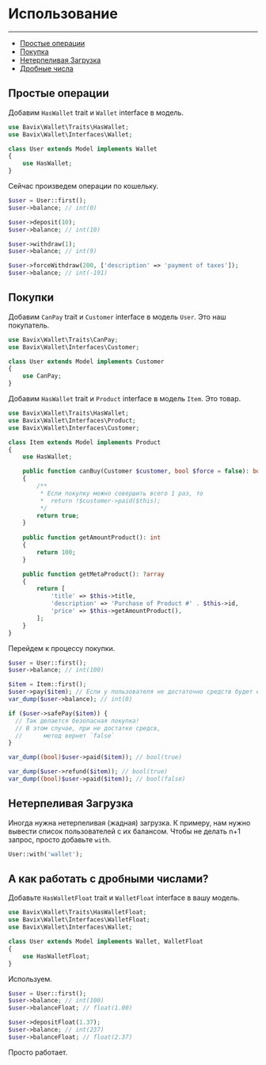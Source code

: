 # Использование

---

- [Простые операции](#simple-wallet)
- [Покупка](#purchases)
- [Нетерпеливая Загрузка](#eager-loading)
- [Дробные числа](#fractional)

<a name="simple-wallet"></a>
## Простые операции

Добавим `HasWallet` trait и `Wallet` interface в модель.
```php
use Bavix\Wallet\Traits\HasWallet;
use Bavix\Wallet\Interfaces\Wallet;

class User extends Model implements Wallet
{
    use HasWallet;
}
```

Сейчас произведем операции по кошельку.

```php
$user = User::first();
$user->balance; // int(0)

$user->deposit(10);
$user->balance; // int(10)

$user->withdraw(1);
$user->balance; // int(9)

$user->forceWithdraw(200, ['description' => 'payment of taxes']);
$user->balance; // int(-191)
```

<a name="purchases"></a>
## Покупки

Добавим `CanPay` trait и `Customer` interface в модель `User`.
Это наш покупатель.

```php
use Bavix\Wallet\Traits\CanPay;
use Bavix\Wallet\Interfaces\Customer;

class User extends Model implements Customer
{
    use CanPay;
}
```

Добавим `HasWallet` trait и `Product` interface в модель `Item`.
Это товар.

```php
use Bavix\Wallet\Traits\HasWallet;
use Bavix\Wallet\Interfaces\Product;
use Bavix\Wallet\Interfaces\Customer;

class Item extends Model implements Product
{
    use HasWallet;

    public function canBuy(Customer $customer, bool $force = false): bool
    {
        /**
         * Если покупку можно совершить всего 1 раз, то
         *  return !$customer->paid($this);
         */
        return true; 
    }
    
    public function getAmountProduct(): int
    {
        return 100;
    }

    public function getMetaProduct(): ?array
    {
        return [
            'title' => $this->title, 
            'description' => 'Purchase of Product #' . $this->id, 
            'price' => $this->getAmountProduct(),
        ];
    }
}
```

Перейдем к процессу покупки.

```php
$user = User::first();
$user->balance; // int(100)

$item = Item::first();
$user->pay($item); // Если у пользователя не достаточно средств будет exception
var_dump($user->balance); // int(0)

if ($user->safePay($item)) {
  // Так делается безопасная покупка!
  // В этом случае, при не достатке средсв, 
  //      метод вернет `false`
}

var_dump((bool)$user->paid($item)); // bool(true)

var_dump($user->refund($item)); // bool(true)
var_dump((bool)$user->paid($item)); // bool(false)
```

<a name="eager-loading"></a>
## Нетерпеливая Загрузка

Иногда нужна нетерпеливая (жадная) загрузка.
К примеру, нам нужно вывести список пользователей 
с их балансом. Чтобы не делать n+1 запрос, просто добавьте `with`.

```php
User::with('wallet');
```

<a name="fractional"></a>
## А как работать с дробными числами?
Добавьте `HasWalletFloat` trait и `WalletFloat` interface в вашу модель.
```php
use Bavix\Wallet\Traits\HasWalletFloat;
use Bavix\Wallet\Interfaces\WalletFloat;
use Bavix\Wallet\Interfaces\Wallet;

class User extends Model implements Wallet, WalletFloat
{
    use HasWalletFloat;
}
```

Используем.

```php
$user = User::first();
$user->balance; // int(100)
$user->balanceFloat; // float(1.00)

$user->depositFloat(1.37);
$user->balance; // int(237)
$user->balanceFloat; // float(2.37)
```

Просто работает.
